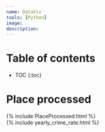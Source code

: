 ```yaml
---
name: DataViz
tools: [Python]
image:
description:
---
```


# Table of contents

* TOC
{:toc}

# Place processed

<div>
{% include PlaceProcessed.html %}
</div>

<div>
{% include yearly_crime_rate.html %}
</div>
